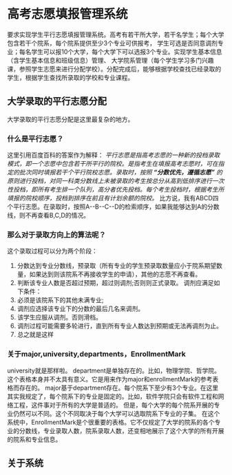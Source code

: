 # 高考志愿填报管理系统
要求实现学生平行志愿填报管理系统。高考有若干所大学，若干名学生；每个大学包含若干个院系，每个院系提供至少3个专业可供报考，
学生可选是否同意调剂专业；每名学生可以报10个大学，每个大学下可以选报3个专业。实现学生基本信息（含学生基本信息和班级信息）管理、
大学院系管理（每个学生学习多门兴趣课，参照学生志愿来进行分配学校）。分配完成后，能够根据学校查找已经录取的学生，根据学生查找所录取的学校和专业课程。

## 大学录取的平行志愿分配
大学录取的平行志愿分配是这里最复杂的地方。
### 什么是平行志愿？
这里引用百度百科的答案作为解释：
*平行志愿是指高考志愿的一种新的投档录取模式，即一个志愿中包含若干所平行的院校。是指考生在填报高考志愿时，可在指定的批次同时填报若干个平行院校志愿。录取时，按照 ***“分数优先，遵循志愿”*** 的原则进行投档，对同一科类分数线上未被录取的考生按总分从高到低排序进行一次性投档，即所有考生排一个队列，高分者优先投档。每个考生投档时，根据考生所填报的院校顺序，投档到排序在前且有计划余额的院校。*
比方说，我有ABCD四个平行志愿。在录取时，按照A--B--C--D的检索顺序，如果我能够达到A的分数线，则不再查看B,C,D的情况。

### 那么对于录取方向上的算法呢？

这个录取过程可以分为两个阶段：
1. 分数达到专业分数线，预录取（所有专业的学生预录取数量应小于院系期望数量，如果达到则该院系不再接收学生的申请），其他的志愿不再查看。 
2. 判断该专业人数是否超过预期，超过则调剂;否则则正式录取。
调剂应满足如下条件：
1. 必须是该院系下的其他未满专业; 
2. 调剂应选择该专业下的分数的最后几名来调剂。
3. 该学生应服从调剂。否则滑档。
4. 调剂过程可能需要多轮进行，直到所有专业人数达到预期或无法再调剂为止。
5. 总之就是这样


### 关于major,university,departments，EnrollmentMark
university就是那样啦。
department是单独存在的。比如，物理学院、哲学院。这个表格本身并不太具有意义。它是用来作为major和enrollmentMark的参考表格而存在的。
major基于department存在。每个院系下至少有3个专业。在这里其实我规定了，每个院系下的专业是固定的。比如，软件学院只会有软件工程和网络工程，这件事对于所有的大学是普适的。
但是，每个大学的每个院系开展的专业仍然可以不同。这个不同取决于每个大学可以选取院系下专业的子集。
在这个系统中，EnrollmentMark是个很重要的表格。它不仅规定了大学的院系的各个专业的分数线，专业录取人数，院系录取人数，还变相地展示了这个大学的所有开展的院系和专业信息。


## 关于系统

